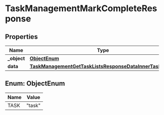 

# TaskManagementMarkCompleteResponse


## Properties

| Name | Type | Description | Notes |
|------------ | ------------- | ------------- | -------------|
|**_object** | [**ObjectEnum**](#ObjectEnum) |  |  |
|**data** | [**TaskManagementGetTaskListsResponseDataInnerTasksInner**](TaskManagementGetTaskListsResponseDataInnerTasksInner.md) |  |  |



## Enum: ObjectEnum

| Name | Value |
|---- | -----|
| TASK | &quot;task&quot; |



